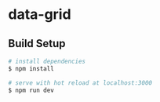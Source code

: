# data-grid
## Build Setup

```bash
# install dependencies
$ npm install

# serve with hot reload at localhost:3000
$ npm run dev
```